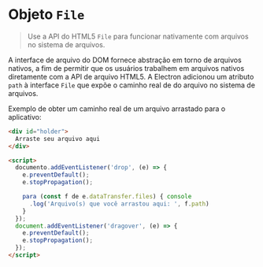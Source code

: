 # Objeto `File`

> Use a API do HTML5 `File` para funcionar nativamente com arquivos no sistema de arquivos.

A interface de arquivo do DOM fornece abstração em torno de arquivos nativos, a fim de permitir que os usuários trabalhem em arquivos nativos diretamente com a API de arquivo HTML5. A Electron adicionou um atributo `path` à interface `File` que expõe o caminho real de do arquivo no sistema de arquivos.

Exemplo de obter um caminho real de um arquivo arrastado para o aplicativo:

```html
<div id="holder">
  Arraste seu arquivo aqui
</div>

<script>
  documento.addEventListener('drop', (e) => {
    e.preventDefault();
    e.stopPropagation();

    para (const f de e.dataTransfer.files) { console
      .log('Arquivo(s) que você arrastou aqui: ', f.path)
    }
  });
  document.addEventListener('dragover', (e) => {
    e.preventDefault();
    e.stopPropagation();
  });
</script>
```

